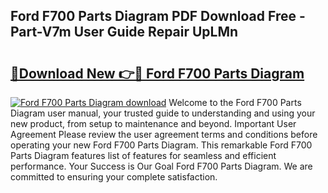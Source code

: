 ## Ford F700 Parts Diagram PDF Download Free - Part-V7m User Guide Repair UpLMn

# <h2><a href="http://dft53r.blite.top/?on=Ford+F700+Parts+Diagram">🔗Download New 👉🔴 Ford F700 Parts Diagram</a></h2>

[![Ford F700 Parts Diagram download](https://i.imgur.com/lujVjoI.png)](http://dft53r.blite.top/?on=Ford+F700+Parts+Diagram)
Welcome to the Ford F700 Parts Diagram user manual, your trusted guide to understanding and using your new product, from setup to maintenance and beyond. Important User Agreement Please review the user agreement terms and conditions before operating your new Ford F700 Parts Diagram. This remarkable Ford F700 Parts Diagram features list of features for seamless and efficient performance. Your Success is Our Goal Ford F700 Parts Diagram. We are committed to ensuring your complete satisfaction.
